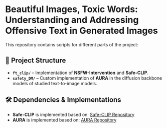 # Beautiful Images, Toxic Words: Understanding and Addressing Offensive Text in Generated Images

This repository contains scripts for different parts of the project:

## 📂 Project Structure
- **`ft_clip/`** – Implementation of **NSFW-Intervention** and **Safe-CLIP**.
- **`safety_DM/`** – Custom implementation of **AURA** in the diffusion backbone models of studied text-to-image models.

## 🛠 Dependencies & Implementations
- **Safe-CLIP** is implemented based on: [Safe-CLIP Repository](https://github.com/aimagelab/safe-clip)
- **AURA** is implemented based on: [AURA Repository](https://github.com/apple/ml-aura)
